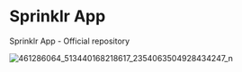 # Sprinklr App
Sprinklr App - Official repository

![461286064_513440168218617_2354063504928434247_n](https://github.com/user-attachments/assets/628e1e3e-2286-4cda-99e4-7d2c0f584da9)
